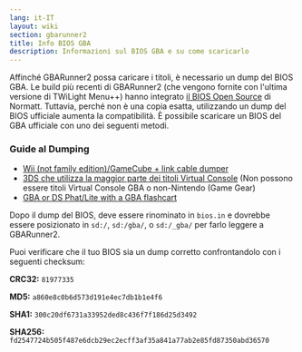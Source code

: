 ```yaml
---
lang: it-IT
layout: wiki
section: gbarunner2
title: Info BIOS GBA
description: Informazioni sul BIOS GBA e su come scaricarlo
---
```


Affinché GBARunner2 possa caricare i titoli, è necessario un dump del BIOS GBA. Le build più recenti di GBARunner2 (che vengono fornite con l'ultima versione di TWiLight Menu++) hanno integrato [il BIOS Open Source](https://github.com/Normmatt/gba_bios) di Normatt. Tuttavia, perché non è una copia esatta, utilizzando un dump del BIOS ufficiale aumenta la compatibilità. È possibile scaricare un BIOS del GBA ufficiale con uno dei seguenti metodi.

### Guide al Dumping

- [Wii (not family edition)/GameCube + link cable dumper](https://github.com/FIX94/gba-link-cable-dumper)
- [3DS che utilizza la maggior parte dei titoli Virtual Console](https://glazedbelmont.github.io/gbabiosdump/#virtual-console-title-from-a-3ds) (Non possono essere titoli Virtual Console GBA o non-Nintendo (Game Gear)
- [GBA or DS Phat/Lite with a GBA flashcart](https://glazedbelmont.github.io/gbabiosdump/#gameboy-advance-sp-micro-ds-ds-lite)

Dopo il dump del BIOS, deve essere rinominato in `bios.in` e dovrebbe essere posizionato in `sd:/`, `sd:/gba/`, o `sd:/_gba/` per farlo leggere a GBARunner2.

Puoi verificare che il tuo BIOS sia un dump corretto confrontandolo con i seguenti checksum:

**CRC32:** `81977335`

**MD5:** `a860e8c0b6d573d191e4ec7db1b1e4f6`

**SHA1:** `300c20df6731a33952ded8c436f7f186d25d3492`

**SHA256:** `fd2547724b505f487e6dcb29ec2ecff3af35a841a77ab2e85fd87350abd36570`
